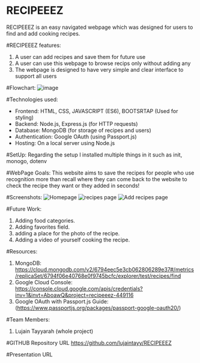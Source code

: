 # RECIPEEEZ
RECIPEEEZ is an easy navigated webpage which was designed for users to find and add cooking recipes.

#RECIPEEEZ features:
1. A user can add recipes and save them for future use
2. A user can use this webpage to browse recips only without adding any
3. The webpage is designed to have very simple and clear interface to support all users
   
#Flowchart:
![image](https://github.com/user-attachments/assets/cd4fb4b3-44d0-4769-a6ee-d5b4543a25e5)

#Technologies used:
- Frontend: HTML, CSS, JAVASCRIPT (ES6), BOOTSRTAP (Used for styling)
- Backend: Node.js, Express.js (for HTTP requests)
- Database: MongoDB (for storage of recipes and users)
- Authentication: Google OAuth (using Passport.js)
- Hosting: On a local server using Node.js


#SetUp: 
Regarding the setup I installed multiple things in it such as init, monogo, dotenv

#WebPage Goals:
This website aims to save the recipes for people who use recognition more than recall where they can come back to the website to check the recipe they want or they added in seconds!

#Screenshots:
![Homepage](https://github.com/user-attachments/assets/0e629820-81b6-4dd8-bab0-ac67c59457ba)
![recipes page](https://github.com/user-attachments/assets/5d417bc3-2674-4388-8a5b-317ac65bc0d0)
![Add recipes page](https://github.com/user-attachments/assets/e893b0b6-5b98-45f9-9774-6c71f2665b21)

#Future Work:
1. Adding food categories.
2. Adding favorites field.
3. adding a place for the photo of the recipe.
4. Adding a video of yourself cooking the recipe.

  #Resources:
  1. MongoDB: https://cloud.mongodb.com/v2/6794eec5e3cb062806289e37#/metrics/replicaSet/6794f06e40768e0f9745bcfc/explorer/test/recipes/find
  2. Google Cloud Console: https://console.cloud.google.com/apis/credentials?inv=1&invt=AboawQ&project=recipeeez-449116
  3. Google OAuth with Passport.js Guide: (https://www.passportjs.org/packages/passport-google-oauth20/)

#Team Members:
1. Lujain Tayyarah (whole project)

#GITHUB Repository URL
https://github.com/lujaintayy/RECIPEEEZ

#Presentation URL




